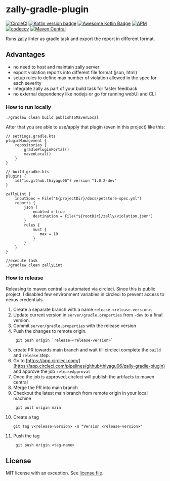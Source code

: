 # zally-gradle-plugin
[![CircleCI](https://circleci.com/gh/thiyagu06/zally-gradle-plugin/tree/main.svg?style=shield)](https://circleci.com/gh/thiyagu06/zally-gradle-plugin/tree/main)
[![Kotlin version badge](https://img.shields.io/badge/kotlin-1.5-blue.svg)](https://kotlinlang.org/docs/reference/whatsnew15.html)
[![Awesome Kotlin Badge](https://kotlin.link/awesome-kotlin.svg)](https://github.com/KotlinBy/awesome-kotlin)
[![APM](https://img.shields.io/apm/l/vim-mode)](LICENSE)
[![codecov](https://codecov.io/gh/thiyagu06/zally-gradle-plugin/branch/main/graph/badge.svg?token=18W2FTN9QL)](https://codecov.io/gh/thiyagu06/zally-gradle-plugin)
[![Maven Central](https://img.shields.io/maven-central/v/io.github.thiyagu06/zally-gradle-plugin.svg?label=Maven%20Central)](https://search.maven.org/artifact/io.github.thiyagu06/zally-gradle-plugin)


Runs [zally](https://github.com/zalando/zally) linter as gradle task and export the report in different format. 

## Advantages
 - no need to host and maintain zally server
 - export violation reports into different file format (json, html)
 - setup rules to define max number of violation allowed in the spec for each severity
 - Integrate zally as part of your build task for faster feedback
 - no external dependency like nodejs or go for running webUI and CLI

### How to run locally 
```
./gradlew clean build publishToMavenLocal
```

After that you are able to use/apply that plugin (even in this project) like this:
```
// settings.gradle.kts
pluginManagement {
    repositories {
        gradlePluginPortal()
        mavenLocal()
    }
}

// build.gradke.kts
plugins {
    id("io.github.thiyagu06") version "1.0.2-dev"
}

zallyLint {
    inputSpec = File("${projectDir}/docs/petstore-spec.yml")
    reports {
        json {
            enabled = true
            destination = File("${rootDir}/zally/violation.json")
        }
        rules {
            must {
               max = 10
            }
        }
    }
}

//execute task
./gradlew clean zallyLint

```

### How to release

Releasing to maven central is automated via circleci. 
Since this is public project, I disabled few environment variables in circleci to prevent access to nexus credentials.

1. Create a separate branch with a name `release-<release-version>`.
2. Update current version in `server/gradle.properties` from `-dev` to a final version.
3. Commit `server/gradle.properties` with the release version
4. Push the changes to remote origin.
   ```shell script
    git push origin `release-<release-version>`
    ```
5. create PR towards main branch and wait till circleci complete the `build` and `release` step.
6. Go to [https://app.circleci.com/](https://app.circleci.com/pipelines/github/thiyagu06/zally-gradle-plugin) and approve the job `releaseApproval`
5. Once the job is approved, circleci will publish the artifacts to maven central
6. Merge the PR into main branch
7. Checkout the latest main branch from remote origin in your local machine
   ```shell script
    git pull origin main
    ```
8. Create a tag
    ```shell script
    git tag v<release-version> -m "Version <release-version>"
    ```
9. Push the tag
   ```shell script
    git push origin <tag-name>
   ```

## License

MIT license with an exception. See [license file](LICENSE).
